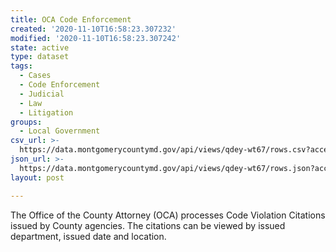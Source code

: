 ```yaml
---
title: OCA Code Enforcement
created: '2020-11-10T16:58:23.307232'
modified: '2020-11-10T16:58:23.307242'
state: active
type: dataset
tags:
  - Cases
  - Code Enforcement
  - Judicial
  - Law
  - Litigation
groups:
  - Local Government
csv_url: >-
  https://data.montgomerycountymd.gov/api/views/qdey-wt67/rows.csv?accessType=DOWNLOAD
json_url: >-
  https://data.montgomerycountymd.gov/api/views/qdey-wt67/rows.json?accessType=DOWNLOAD
layout: post

---
```

The Office of the County Attorney (OCA)  processes Code Violation Citations issued by County agencies.   The citations can be viewed by issued department,  issued date  and  location.
